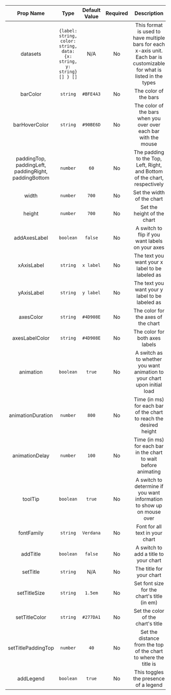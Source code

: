 |                               Prop Name                                |                                 Type                                  | Default Value | Required |                                                        Description                                                        |
| :--------------------------------------------------------------------: | :-------------------------------------------------------------------: | :-----------: | :------: | :-----------------------------------------------------------------------------------------------------------------------: |
|                                datasets                                | `{label: string, color: string, data: {x: string, y: string} [] } []` |      N/A      |    No    | This format is used to have multiple bars for each x-axis unit. Each bar is customizable for what is listed in the types |
|                                barColor                                |                               `string`                                |   `#BFE4A3`   |    No    |                                                   The color of the bars                                                   |
|                             barHoverColor                              |                               `string`                                |   `#90BE6D`   |    No    |                             The color of the bars when you over over each bar with the mouse                              |
| paddingTop, </br> paddingLeft, </br> paddingRight, </br> paddingBottom |                               `number`                                |     `60`      |    No    |                        The padding to the Top, Left, Right, and Bottom of the chart, respectively                         |
|                                 width                                  |                               `number`                                |     `700`     |    No    |                                                Set the width of the chart                                                 |
|                                 height                                 |                               `number`                                |     `700`     |    No    |                                                Set the height of the chart                                                |
|                              addAxesLabel                              |                               `boolean`                               |    `false`    |    No    |                                     A switch to flip if you want labels on your axes                                      |
|                               xAxisLabel                               |                               `string`                                |   `x label`   |    No    |                                      The text you want your x label to be labeled as                                      |
|                               yAxisLabel                               |                               `string`                                |   `y label`   |    No    |                                      The text you want your y label to be labeled as                                      |
|                               axesColor                                |                               `string`                                |   `#4D908E`   |    No    |                                            The color for the axes of the chart                                            |
|                             axesLabelColor                             |                               `string`                                |   `#4D908E`   |    No    |                                              The color for both axes labels                                               |
|                               animation                                |                               `boolean`                               |    `true`     |    No    |                         A switch as to whether you want animation to your chart upon initial load                         |
|                           animationDuration                            |                               `number`                                |     `800`     |    No    |                            Time (in ms) for each bar of the chart to reach the desired height                             |
|                             animationDelay                             |                               `number`                                |     `100`     |    No    |                              Time (in ms) for each bar in the chart to wait before animating                              |
|                                toolTip                                 |                               `boolean`                               |    `true`     |    No    |                          A switch to determine if you want information to show up on mouse over                           |
|                               fontFamily                               |                               `string`                                |   `Verdana`   |    No    |                                              Font for all text in your chart                                              |
|                                addTitle                                |                               `boolean`                               |    `false`    |    No    |                                           A switch to add a title to your chart                                           |
|                                setTitle                                |                               `string`                                |      N/A      |    No    |                                                 The title for your chart                                                  |
|                              setTitleSize                              |                               `string`                                |    `1.5em`    |    No    |                                        Set font size for the chart's title (in em)                                        |
|                             setTitleColor                              |                               `string`                                |   `#277DA1`   |    No    |                                            Set the color of the chart's title                                             |
|                           setTitlePaddingTop                           |                               `number`                                |     `40`      |    No    |                             Set the distance from the top of the chart to where the title is                              |
|                               addLegend                                |                               `boolean`                               |    `true`     |    No    |                                           This toggles the presence of a legend                                           |
